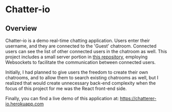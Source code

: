 # Chatter-io
## Overview
Chatter-io is a demo real-time chatting application. Users enter their username, and they are connected to the 'Guest' chatroom. Connected users can see the list of other connected users in the chatroom as well.
This project includes a small server portion in [this repository](https://github.com/ajj-siraj/chatter-io-server), employing Websockets to facilitate the communication between connected users.

Initially, I had planned to give users the freedom to create their own chatrooms, and to allow them to search existing chatrooms as well, but I realized that would create unnecessary back-end complexity when the focus of this project for me was the React front-end side.

Finally, you can find a live demo of this application at: https://chatterer-io.herokuapp.com



